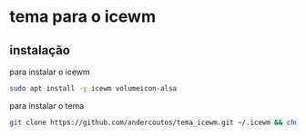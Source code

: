# tema para o icewm

## instalação

para instalar o icewm

```bash
sudo apt install -y icewm volumeicon-alsa
```

para instalar o tema

```bash
git clone https://github.com/andercoutos/tema_icewm.git ~/.icewm && chmod +x ~/.icewm/preferences

```

